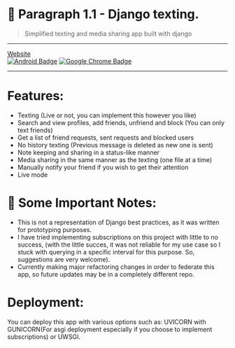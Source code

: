 # 📠 Paragraph 1.1 - Django texting.
> Simplified texting and media sharing app built with django

---

[Website](https://myparagraph.space)
<br>
[![Android Badge](https://img.shields.io/badge/Android-3DDC84?logo=android&logoColor=fff&style=flat-square)](https://github.com/coleblvck/paragraph-for-android)
[![Google Chrome Badge](https://img.shields.io/badge/Google%20Chrome-4285F4?logo=googlechrome&logoColor=fff&style=flat-square)](https://web.myparagraph.space)

---

# Features:

- Texting (Live or not, you can implement this however you like)
- Search and view profiles, add friends, unfriend and block (You can only text friends)
- Get a list of friend requests, sent requests and blocked users
- No history texting (Previous message is deleted as new one is sent)
- Note keeping and sharing in a status-like manner
- Media sharing in the same manner as the texting (one file at a time)
- Manually notify your friend if you wish to get their attention
- Live mode


# 📓 Some Important Notes:

- This is not a representation of Django best practices, as it was written for prototyping purposes.
- I have tried implementing subscriptions on this project with little to no success, (with the little succes, it was not reliable for my use case so I stuck with querying in a specific interval for this purpose. So, suggestions are very welcome).
- Currently making major refactoring changes in order to federate this app, so future updates may be in a completely different repo.


# Deployment:

You can deploy this app with various options such as: UVICORN with GUNICORN(For asgi deployment especially if you choose to implement subscriptions) or UWSGI.
